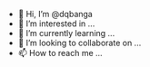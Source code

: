 - 👋 Hi, I’m @dqbanga
- 👀 I’m interested in ...
- 🌱 I’m currently learning ...
- 💞️ I’m looking to collaborate on ...
- 📫 How to reach me ...

<!---
dqbanga/dqbanga is a ✨ special ✨ repository because its `README.md` (this file) appears on your GitHub profile.
You can click the Preview link to take a look at your changes.
--->
